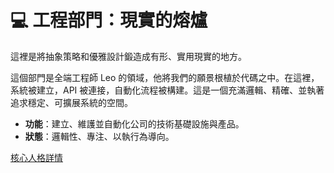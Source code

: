 # 💻 工程部門：現實的熔爐

這裡是將抽象策略和優雅設計鍛造成有形、實用現實的地方。

這個部門是全端工程師 Leo 的領域，他將我們的願景根植於代碼之中。在這裡，系統被建立，API 被連接，自動化流程被構建。這是一個充滿邏輯、精確、並執著追求穩定、可擴展系統的空間。

- **功能**：建立、維護並自動化公司的技術基礎設施與產品。
- **狀態**：邏輯性、專注、以執行為導向。

[核心人格詳情](../CLAUDE.md#💻-leo-全端工程師)
